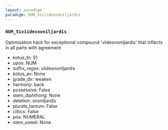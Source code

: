 ```yaml
---
layout: paradigm
paradigm: NUM_51viidesnoniljardis
---
```

### ` NUM_51viidesnoniljardis `

Optimisation hack for exceptional compound ’viidesnoniljardis’ that inflects in all parts with agreement
* kotus_tn: 51
* upos: NUM
* suffix_regex: viidesnoniljardis
* kotus_av: None
* grade_dir: weaken
* harmony: back
* possessive: False
* stem_diphthong: None
* deletion: snoniljardis
* plurale_tantum: False
* clitics: False
* pos: NUMERAL
* stem_vowel: None
